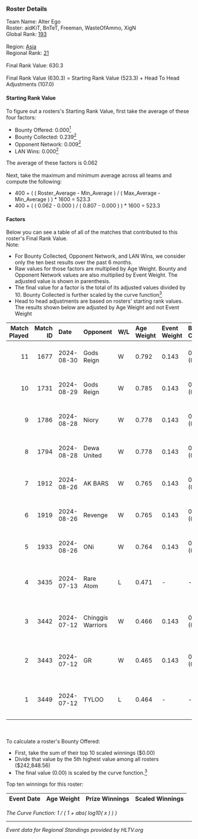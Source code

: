 ### Roster Details<br />
Team Name: Alter Ego<br />
Roster: aidKiT, BnTeT, Freeman, WasteOfAmmo, XigN<br />
Global Rank: [193](../../standings_global_2024_10_30.md)<br />
<br />
Region: [Asia]( ../../standings_asia_2024_10_30.md)<br />
Regional Rank: [21]( ../../standings_asia_2024_10_30.md)<br />
<br />
Final Rank Value:  630.3<br />
<br />
Final Rank Value (630.3) = Starting Rank Value (523.3) + Head To Head Adjustments (107.0)<br />

#### Starting Rank Value<br />
To figure out a rosters's Starting Rank Value, first take the average of these four factors:<br />
- Bounty Offered: 0.000[<sup>1</sup>](#table2)
- Bounty Collected: 0.239[<sup>2</sup>](#table1)
- Opponent Network: 0.009[<sup>2</sup>](#table1)
- LAN Wins: 0.000[<sup>2</sup>](#table1)

The average of these factors is 0.062<br />
<br />
Next, take the maximum and minimum average across all teams and compute the following:<br />
- 400 + ( ( Roster_Average - Min_Average ) / ( Max_Average - Min_Average ) ) * 1600 = 523.3
- 400 + ( ( 0.062 - 0.000 ) / ( 0.807 - 0.000 ) ) * 1600 = 523.3


#### Factors<br />
Below you can see a table of all of the matches that contributed to this roster's Final Rank Value.<br />
Note:<br />

- For Bounty Collected, Opponent Network, and LAN Wins, we consider only the ten best results over the past 6 months.
- Raw values for those factors are multiplied by Age Weight. Bounty and Opponent Network values are also multiplied by Event Weight. The adjusted value is shown in parenthesis.
- The final value for a factor is the total of its adjusted values divided by 10. Bounty Collected is further scaled by the curve function[<sup>3</sup>](#curveFunction)
- Head to head adjustments are based on rosters' starting rank values. The results shown below are adjusted by Age Weight and not Event Weight
<span id="table1"></span><br />


| Match Played | Match ID | Date       | Opponent          | W/L | Age Weight | Event Weight | Bounty Collected | Opponent Network | LAN Wins  | H2H Adj. | Roster                                       |
| -: | -: | :- | :- | :- | :- | :- | :- | :- | :- | -: | :- |
|           11 |     1677 | 2024-08-30 | Gods Reign        | W   | 0.792      | 0.143        | 0.019 (0.002)    | 0.208 (0.024)    | 0 (0.000) |    17.14 | aidKiT, BnTeT, Freeman, WasteOfAmmo, XigN    |
|           10 |     1731 | 2024-08-29 | Gods Reign        | W   | 0.785      | 0.143        | 0.019 (0.002)    | 0.208 (0.023)    | 0 (0.000) |    17.73 | aidKiT, BnTeT, Freeman, WasteOfAmmo, XigN    |
|            9 |     1786 | 2024-08-28 | Niory             | W   | 0.778      | 0.143        | 0.000 (0.000)    | 0.080 (0.009)    | 0 (0.000) |     9.53 | aidKiT, BnTeT, Freeman, WasteOfAmmo, XigN    |
|            8 |     1794 | 2024-08-28 | Dewa United       | W   | 0.778      | 0.143        | 0.001 (0.000)    | 0.026 (0.003)    | 0 (0.000) |     9.62 | aidKiT, BnTeT, Freeman, WasteOfAmmo, XigN    |
|            7 |     1912 | 2024-08-26 | AK BARS           | W   | 0.765      | 0.143        | 0.010 (0.001)    | 0.026 (0.003)    | 0 (0.000) |    14.80 | aidKiT, BnTeT, Freeman, WasteOfAmmo, XigN    |
|            6 |     1919 | 2024-08-26 | Revenge           | W   | 0.765      | 0.143        | 0.000 (0.000)    | 0.053 (0.006)    | 0 (0.000) |    10.12 | aidKiT, BnTeT, Freeman, WasteOfAmmo, XigN    |
|            5 |     1933 | 2024-08-26 | ONi               | W   | 0.764      | 0.143        | 0.000 (0.000)    | 0.080 (0.009)    | 0 (0.000) |     9.94 | aidKiT, BnTeT, Freeman, WasteOfAmmo, XigN    |
|            4 |     3435 | 2024-07-13 | Rare Atom         | L   | 0.471      | -            | -                | -                | -         |    -2.64 | BnTeT, Freeman, splashske, WasteOfAmmo, XigN |
|            3 |     3442 | 2024-07-12 | Chinggis Warriors | W   | 0.466      | 0.143        | 0.011 (0.001)    | 0.125 (0.008)    | 0 (0.000) |    12.31 | BnTeT, Freeman, splashske, WasteOfAmmo, XigN |
|            2 |     3443 | 2024-07-12 | GR                | W   | 0.465      | 0.143        | 0.008 (0.001)    | 0.116 (0.008)    | 0 (0.000) |    10.36 | BnTeT, Freeman, splashske, WasteOfAmmo, XigN |
|            1 |     3449 | 2024-07-12 | TYLOO             | L   | 0.464      | -            | -                | -                | -         |    -1.90 | BnTeT, Freeman, splashske, WasteOfAmmo, XigN |

<br />
<span id="table2"></span><br />
To calculate a roster's Bounty Offered:<br />

- First, take the sum of their top 10 scaled winnings ($0.00)
- Divide that value by the 5th highest value among all rosters ($242,848.56)
- The final value (0.00) is scaled by the curve function.[<sup>3</sup>](#curveFunction)

Top ten winnings for this roster:<br />

| Event Date | Age Weight | Prize Winnings | Scaled Winnings |
| :- | -: | :- | :- |


<span id="curveFunction"></span>_The Curve Function: 1 / ( 1 + abs( log10( x ) ) )_<br />

---
_Event data for Regional Standings provided by HLTV.org_<br />
